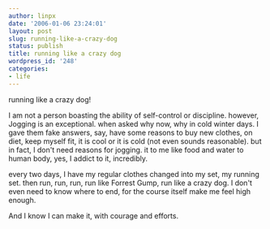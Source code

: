 ```yaml
---
author: linpx
date: '2006-01-06 23:24:01'
layout: post
slug: running-like-a-crazy-dog
status: publish
title: running like a crazy dog
wordpress_id: '248'
categories:
- life
---
```


running like a crazy dog!

  

I am not a person boasting the ability of self-control or discipline. however,
Jogging is an exceptional. when asked why now, why in cold winter days. I gave
them fake answers, say, have some reasons to buy new clothes, on diet, keep
myself fit, it is cool or it is cold (not even sounds reasonable). but in
fact, I don't need reasons for jogging. it to me like food and water to human
body, yes, I addict to it, incredibly.

  

every two days, I have my regular clothes changed into my set, my running set.
then run, run, run, run like Forrest Gump, run like a crazy dog. I don't even
need to know where to end, for the course itself make me feel high enough.

  

And I know I can make it, with courage and efforts.

